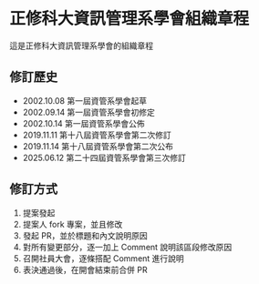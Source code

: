 # 正修科大資訊管理系學會組織章程
這是正修科大資訊管理系學會的組織章程

## 修訂歷史
- 2002.10.08 第一屆資管系學會起草
- 2002.09.14 第一屆資管系學會初修定
- 2002.10.14 第一屆資管系學會公佈
- 2019.11.11 第十八屆資管系學會第二次修訂
- 2019.11.14 第十八屆資管系學會第二次公布
- 2025.06.12 第二十四屆資管系學會第三次修訂

## 修訂方式
1. 提案發起
2. 提案人 fork 專案，並且修改
3. 發起 PR，並於標題和內文說明原因
4. 對所有變更部分，逐一加上 Comment 說明該區段修改原因
5. 召開社員大會，逐條搭配 Comment 進行說明
6. 表決通過後，在開會結束前合併 PR